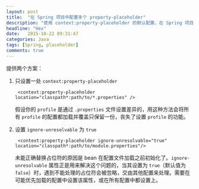 ```yaml
---
layout: post
title:  "在 Spring 项目中配置多个 property-placeholder"
description: "使用 context:property-placeholder 的默认配置，在 Spring 项目中设置多处时会遇到其中某些配置的占位符不能正确替换的情况，如何解决？"
headline: "Hex"
date:   2015-10-22 09:31:47
categories: Java
tags: [Spring, placeholder]
comments: true
---
```


提供两个方案：

1. 只设置一处 `context:property-placeholder`

        <context:property-placeholder location="classpath*:path/to/*.properties" />
    
    假设你的 `profile` 是通过 `.properties` 文件设置差异的，用这种方法会将所有 `profile` 的配置都加载并覆盖只保留一份，丧失了设置 `profile` 的功能。
    
2. 设置 `ignore-unresolvable` 为 `true`

        <context:property-placeholder ignore-unresolvable="true" location="classpath*:path/to/module.properties"/>

    未能正确替换占位符的原因是 bean 在配置文件加载之前初始化了。`ignore-unresolvable` 属性正是用来解决这个问题的，当其设置为 `true`（默认值为 `false`）时，遇到不能处理的占位符会被忽略，交由其他配置来处理。需要在可能优先加载的配置中设置该属性，或在所有配置中都设置上。

